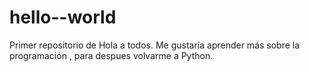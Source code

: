 # hello--world
Primer repositorio de
Hola a todos.
Me gustaría aprender más sobre la programación , para despues volvarme a Python.
